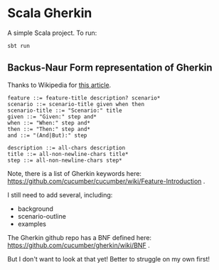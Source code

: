 Scala Gherkin
===============

A simple Scala project. To run:

    sbt run

Backus-Naur Form representation of Gherkin
------------------------------------------

Thanks to Wikipedia for [this article](https://en.wikipedia.org/wiki/Extended_Backus%E2%80%93Naur_Form).

    feature ::= feature-title description? scenario*
    scenario ::= scenario-title given when then
    scenario-title ::= "Scenario:" title
    given ::= "Given:" step and*
    when ::= "When:" step and*
    then ::= "Then:" step and*
    and ::= "(And|But):" step

    description ::= all-chars description
    title ::= all-non-newline-chars title*
    step ::= all-non-newline-chars step*

Note, there is a list of Gherkin keywords here: 
https://github.com/cucumber/cucumber/wiki/Feature-Introduction .

I still need to add several, including:

* background
* scenario-outline
* examples

The Gherkin github repo has a BNF defined here:
https://github.com/cucumber/gherkin/wiki/BNF .

But I don't want to look at that yet! Better to struggle on my own first!
